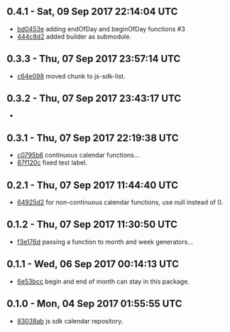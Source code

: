 0.4.1 - Sat, 09 Sep 2017 22:14:04 UTC
-------------------------------------

- [bd0453e](../../commit/bd0453e) adding endOfDay and beginOfDay functions #3
- [444c8d2](../../commit/444c8d2) added builder as submodule.


0.3.3 - Thu, 07 Sep 2017 23:57:14 UTC
-------------------------------------

- [c64e098](../../commit/c64e098) moved chunk to js-sdk-list.


0.3.2 - Thu, 07 Sep 2017 23:43:17 UTC
-------------------------------------

-


0.3.1 - Thu, 07 Sep 2017 22:19:38 UTC
-------------------------------------

- [c0795b6](../../commit/c0795b6) continuous calendar functions...
- [87f120c](../../commit/87f120c) fixed test label.


0.2.1 - Thu, 07 Sep 2017 11:44:40 UTC
-------------------------------------

- [64925d2](../../commit/64925d2) for non-continuous calendar functions, use null instead of 0.


0.1.2 - Thu, 07 Sep 2017 11:30:50 UTC
-------------------------------------

- [f3e176d](../../commit/f3e176d) passing a function to month and week generators...


0.1.1 - Wed, 06 Sep 2017 00:14:13 UTC
-------------------------------------

- [6e53bcc](../../commit/6e53bcc) begin and end of month can stay in this package.


0.1.0 - Mon, 04 Sep 2017 01:55:55 UTC
-------------------------------------

- [83038ab](../../commit/83038ab) js sdk calendar repository.


